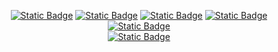 <p align="center">
  <a href="https://kernel.org/" target="_blank"><img alt="Static Badge" src="https://img.shields.io/badge/linux-blue?logo=linux&logoColor=white"></a>
  <a href="https://alacritty.org/" target="_blank"><img alt="Static Badge" src="https://img.shields.io/badge/alacritty-E22D00?logo=alacritty&logoColor=white"></a>
  <a href="https://tmux.github.io/" target="_blank"><img alt="Static Badge" src="https://img.shields.io/badge/tmux-gray?logo=tmux&logoColor=white"></a>
  <a href="https://www.zsh.org/" target="_blank"><img alt="Static Badge" src="https://img.shields.io/badge/zsh-black?logo=zsh&logoColor=white"></a>
  <a href="https://neovim.io/" target="_blank"><img alt="Static Badge" src="https://img.shields.io/badge/neovim-70AE5F?logo=neovim&logoColor=white"></a>
  <br />
  <a href="https://www.python.org/" target="_blank"><img alt="Static Badge" src="https://img.shields.io/badge/python-4A87B8?logo=python&logoColor=white">
</a>
</p>
